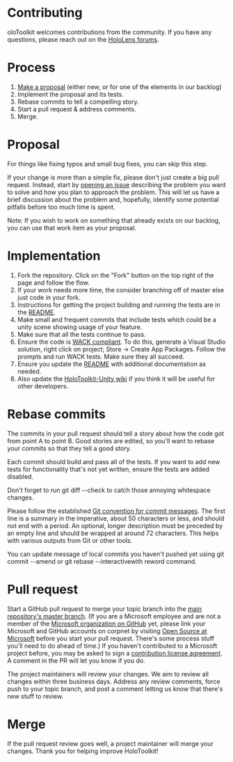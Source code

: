 # Contributing

oloToolkit welcomes contributions from the community.
If you have any questions, please reach out on the [HoloLens forums](https://forums.hololens.com/).

# Process

1. [Make a proposal](https://github.com/Microsoft/HoloToolkit-Unity/issues) (either new, or for one of the elements in our backlog)
2. Implement the proposal and its tests.
3. Rebase commits to tell a compelling story.
4. Start a pull request & address comments.
5. Merge.

# Proposal

For things like fixing typos and small bug fixes, you can skip this step.

If your change is more than a simple fix, please don't just create a big pull request.
Instead, start by [opening an issue](https://github.com/Microsoft/HoloToolkit-Unity/issues) describing the problem you want to solve and how you plan to approach the problem.
This will let us have a brief discussion about the problem and, hopefully, identify some potential pitfalls before too much time is spent.

Note:  If you wish to work on something that already exists on our backlog, you can use that work item as your proposal.

# Implementation

1. Fork the repository. Click on the "Fork" button on the top right of the page and follow the flow.
2. If your work needs more time, the consider branching off of master else just code in your fork.
3. Instructions for getting the project building and running the tests are in the [README](https://github.com/Microsoft/HoloToolkit-Unity/blob/master/README.md).
4. Make small and frequent commits that include tests which could be a unity scene showing usage of your feature.
5. Make sure that all the tests continue to pass.
6. Ensure the code is [WACK compliant](https://developer.microsoft.com/en-us/windows/develop/app-certification-kit). To do this, generate a Visual Studio solution, right click on project; Store -> Create App Packages. Follow the prompts and run WACK tests. Make sure they all succeed.
7. Ensure you update the [README](https://github.com/Microsoft/HoloToolkit-Unity/blob/master/README.md) with additional documentation as needed.
8. Also update the [HoloToolkit-Unity wiki](https://github.com/Microsoft/HoloToolkit-Unity/wiki) if you think it will be useful for other developers.

# Rebase commits

The commits in your pull request should tell a story about how the code got from point A to point B.
Good stories are edited, so you'll want to rebase your commits so that they tell a good story.

Each commit should build and pass all of the tests.
If you want to add new tests for functionality that's not yet written, ensure the tests are added disabled.

Don't forget to run git diff --check to catch those annoying whitespace changes.

Please follow the established [Git convention for commit messages](https://www.git-scm.com/book/en/v2/Distributed-Git-Contributing-to-a-Project#Commit-Guidelines).
The first line is a summary in the imperative, about 50 characters or less, and should not end with a period.
An optional, longer description must be preceded by an empty line and should be wrapped at around 72 characters.
This helps with various outputs from Git or other tools.

You can update message of local commits you haven't pushed yet using git commit --amend or git rebase --interactivewith reword command.

# Pull request

Start a GitHub pull request to merge your topic branch into the [main repository's master branch](https://github.com/Microsoft/HoloToolkit-Unity/tree/master).
(If you are a Microsoft employee and are not a member of the [Microsoft organization on GitHub](https://github.com/Microsoft) yet, please link your Microsoft and GitHub accounts on corpnet by visiting [Open Source at Microsoft](https://opensource.microsoft.com/) before you start your pull request. There's some process stuff you'll need to do ahead of time.)
If you haven't contributed to a Microsoft project before, you may be asked to sign a [contribution license agreement](https://cla.microsoft.com/).
A comment in the PR will let you know if you do.

The project maintainers will review your changes. We aim to review all changes within three business days.
Address any review comments, force push to your topic branch, and post a comment letting us know that there's new stuff to review.

# Merge

If the pull request review goes well, a project maintainer will merge your changes. Thank you for helping improve HoloToolkit!
